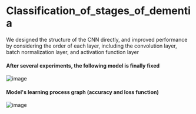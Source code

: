 # Classification_of_stages_of_dementia
We designed the structure of the CNN directly, and improved performance by considering the order of each layer, including the convolution layer, batch normalization layer, and activation function layer


#### After several experiments, the following model is finally fixed
![image](https://user-images.githubusercontent.com/105573554/236976163-04a06a15-b5bf-4a6d-a61f-cd4c648771da.png)


#### Model's learning process graph (accuracy and loss function)
![image](https://user-images.githubusercontent.com/105573554/236976270-5125c1f3-27aa-46f0-8745-f9ede42be602.png)

